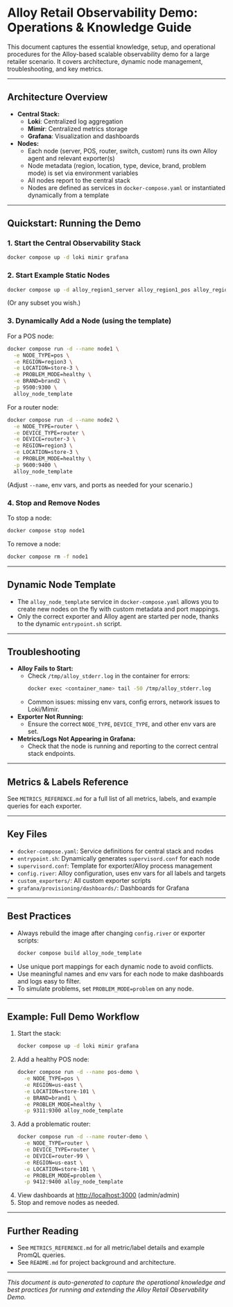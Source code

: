 # Alloy Retail Observability Demo: Operations & Knowledge Guide

This document captures the essential knowledge, setup, and operational procedures for the Alloy-based scalable observability demo for a large retailer scenario. It covers architecture, dynamic node management, troubleshooting, and key metrics.

---

## Architecture Overview

- **Central Stack:**
  - **Loki**: Centralized log aggregation
  - **Mimir**: Centralized metrics storage
  - **Grafana**: Visualization and dashboards
- **Nodes:**
  - Each node (server, POS, router, switch, custom) runs its own Alloy agent and relevant exporter(s)
  - Node metadata (region, location, type, device, brand, problem mode) is set via environment variables
  - All nodes report to the central stack
  - Nodes are defined as services in `docker-compose.yaml` or instantiated dynamically from a template

---

## Quickstart: Running the Demo

### 1. Start the Central Observability Stack
```sh
docker compose up -d loki mimir grafana
```

### 2. Start Example Static Nodes
```sh
docker compose up -d alloy_region1_server alloy_region1_pos alloy_region1_router alloy_region1_switch
```
(Or any subset you wish.)

### 3. Dynamically Add a Node (using the template)
For a POS node:
```sh
docker compose run -d --name node1 \
  -e NODE_TYPE=pos \
  -e REGION=region3 \
  -e LOCATION=store-3 \
  -e PROBLEM_MODE=healthy \
  -e BRAND=brand2 \
  -p 9500:9300 \
  alloy_node_template
```
For a router node:
```sh
docker compose run -d --name node2 \
  -e NODE_TYPE=router \
  -e DEVICE_TYPE=router \
  -e DEVICE=router-3 \
  -e REGION=region3 \
  -e LOCATION=store-3 \
  -e PROBLEM_MODE=healthy \
  -p 9600:9400 \
  alloy_node_template
```
(Adjust `--name`, env vars, and ports as needed for your scenario.)

### 4. Stop and Remove Nodes
To stop a node:
```sh
docker compose stop node1
```
To remove a node:
```sh
docker compose rm -f node1
```

---

## Dynamic Node Template
- The `alloy_node_template` service in `docker-compose.yaml` allows you to create new nodes on the fly with custom metadata and port mappings.
- Only the correct exporter and Alloy agent are started per node, thanks to the dynamic `entrypoint.sh` script.

---

## Troubleshooting
- **Alloy Fails to Start:**
  - Check `/tmp/alloy_stderr.log` in the container for errors:
    ```sh
    docker exec <container_name> tail -50 /tmp/alloy_stderr.log
    ```
  - Common issues: missing env vars, config errors, network issues to Loki/Mimir.
- **Exporter Not Running:**
  - Ensure the correct `NODE_TYPE`, `DEVICE_TYPE`, and other env vars are set.
- **Metrics/Logs Not Appearing in Grafana:**
  - Check that the node is running and reporting to the correct central stack endpoints.

---

## Metrics & Labels Reference
See `METRICS_REFERENCE.md` for a full list of all metrics, labels, and example queries for each exporter.

---

## Key Files
- `docker-compose.yaml`: Service definitions for central stack and nodes
- `entrypoint.sh`: Dynamically generates `supervisord.conf` for each node
- `supervisord.conf`: Template for exporter/Alloy process management
- `config.river`: Alloy configuration, uses env vars for all labels and targets
- `custom_exporters/`: All custom exporter scripts
- `grafana/provisioning/dashboards/`: Dashboards for Grafana

---

## Best Practices
- Always rebuild the image after changing `config.river` or exporter scripts:
  ```sh
  docker compose build alloy_node_template
  ```
- Use unique port mappings for each dynamic node to avoid conflicts.
- Use meaningful names and env vars for each node to make dashboards and logs easy to filter.
- To simulate problems, set `PROBLEM_MODE=problem` on any node.

---

## Example: Full Demo Workflow
1. Start the stack:
   ```sh
   docker compose up -d loki mimir grafana
   ```
2. Add a healthy POS node:
   ```sh
   docker compose run -d --name pos-demo \
     -e NODE_TYPE=pos \
     -e REGION=us-east \
     -e LOCATION=store-101 \
     -e BRAND=brand1 \
     -e PROBLEM_MODE=healthy \
     -p 9311:9300 alloy_node_template
   ```
3. Add a problematic router:
   ```sh
   docker compose run -d --name router-demo \
     -e NODE_TYPE=router \
     -e DEVICE_TYPE=router \
     -e DEVICE=router-99 \
     -e REGION=us-east \
     -e LOCATION=store-101 \
     -e PROBLEM_MODE=problem \
     -p 9412:9400 alloy_node_template
   ```
4. View dashboards at [http://localhost:3000](http://localhost:3000) (admin/admin)
5. Stop and remove nodes as needed.

---

## Further Reading
- See `METRICS_REFERENCE.md` for all metric/label details and example PromQL queries.
- See `README.md` for project background and architecture.

---

*This document is auto-generated to capture the operational knowledge and best practices for running and extending the Alloy Retail Observability Demo.*
